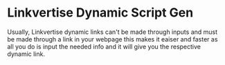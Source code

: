 # Linkvertise Dynamic Script Gen

Usually, Linkvertise dynamic links can't be made through inputs and must be made through a link in your webpage this makes it eaiser and faster as all you do is input the needed info and it will give you the respective dynamic link.
